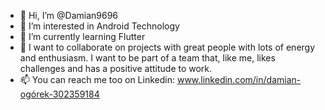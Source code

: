 - 👋 Hi, I’m @Damian9696
- 👀 I’m interested in Android Technology
- 🌱 I’m currently learning Flutter
- 💞️ I want to collaborate on projects with great people with lots of energy and enthusiasm. I want to be part of a team that, like me, likes challenges and has a positive attitude to work.
- 📫 You can reach me too on Linkedin: www.linkedin.com/in/damian-ogórek-302359184

<!---
Damian9696/Damian9696 is a ✨ special ✨ repository because its `README.md` (this file) appears on your GitHub profile.
You can click the Preview link to take a look at your changes.
--->
